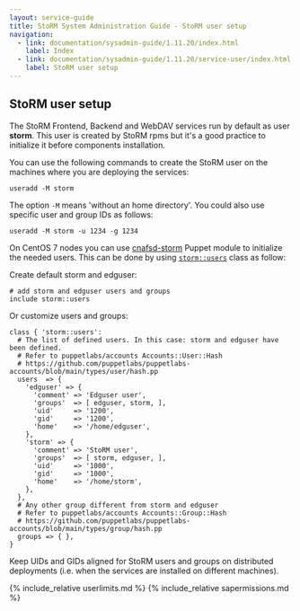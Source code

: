 ```yaml
---
layout: service-guide
title: StoRM System Administration Guide - StoRM user setup
navigation:
  - link: documentation/sysadmin-guide/1.11.20/index.html
    label: Index
  - link: documentation/sysadmin-guide/1.11.20/service-user/index.html
    label: StoRM user setup
---
```


## StoRM user setup <a name="serviceuser">&nbsp;</a>

The StoRM Frontend, Backend and WebDAV services run by default as user **storm**.
This user is created by StoRM rpms but it's a good practice to initialize it
before components installation.

You can use the following commands to create the StoRM user on the machines
where you are deploying the services:

```shell
useradd -M storm
```

The option ```-M``` means 'without an home directory'.
You could also use specific user and group IDs as follows:

```shell
useradd -M storm -u 1234 -g 1234
```

On CentOS 7 nodes you can use [cnafsd-storm][storm-puppet-module] Puppet module to initialize
the needed users. This can be done by using [```storm::users```][storm-users] class as follow:

Create default storm and edguser:

```puppet
# add storm and edguser users and groups
include storm::users
```

Or customize users and groups:

```puppet
class { 'storm::users':
  # The list of defined users. In this case: storm and edguser have been defined.
  # Refer to puppetlabs/accounts Accounts::User::Hash
  # https://github.com/puppetlabs/puppetlabs-accounts/blob/main/types/user/hash.pp
  users  => {
    'edguser' => {
      'comment' => 'Edguser user',
      'groups'  => [ edguser, storm, ],
      'uid'     => '1200',
      'gid'     => '1200',
      'home'    => '/home/edguser',
    },
    'storm' => {
      'comment' => 'StoRM user',
      'groups'  => [ storm, edguser, ],
      'uid'     => '1000',
      'gid'     => '1000',
      'home'    => '/home/storm',
    },
  },
  # Any other group different from storm and edguser
  # Refer to puppetlabs/accounts Accounts::Group::Hash
  # https://github.com/puppetlabs/puppetlabs-accounts/blob/main/types/group/hash.pp
  groups => { },
}
```

Keep UIDs and GIDs aligned for StoRM users and groups on distributed deployments (i.e. when the services are installed on different machines).


{% include_relative userlimits.md %}
{% include_relative sapermissions.md %}


[storm-puppet-module]: https://forge.puppet.com/cnafsd/storm
[storm-users]: https://italiangrid.github.io/storm-puppet-module/puppet_classes/storm_3A_3Ausers.html